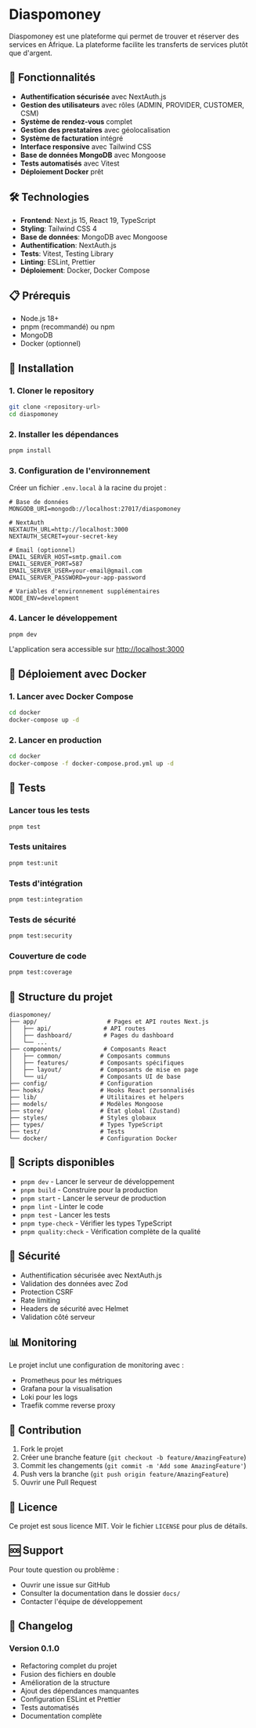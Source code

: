 # Diaspomoney

Diaspomoney est une plateforme qui permet de trouver et réserver des services en Afrique. La plateforme facilite les transferts de services plutôt que d'argent.

## 🚀 Fonctionnalités

- **Authentification sécurisée** avec NextAuth.js
- **Gestion des utilisateurs** avec rôles (ADMIN, PROVIDER, CUSTOMER, CSM)
- **Système de rendez-vous** complet
- **Gestion des prestataires** avec géolocalisation
- **Système de facturation** intégré
- **Interface responsive** avec Tailwind CSS
- **Base de données MongoDB** avec Mongoose
- **Tests automatisés** avec Vitest
- **Déploiement Docker** prêt

## 🛠️ Technologies

- **Frontend**: Next.js 15, React 19, TypeScript
- **Styling**: Tailwind CSS 4
- **Base de données**: MongoDB avec Mongoose
- **Authentification**: NextAuth.js
- **Tests**: Vitest, Testing Library
- **Linting**: ESLint, Prettier
- **Déploiement**: Docker, Docker Compose

## 📋 Prérequis

- Node.js 18+
- pnpm (recommandé) ou npm
- MongoDB
- Docker (optionnel)

## 🚀 Installation

### 1. Cloner le repository

```bash
git clone <repository-url>
cd diaspomoney
```

### 2. Installer les dépendances

```bash
pnpm install
```

### 3. Configuration de l'environnement

Créer un fichier `.env.local` à la racine du projet :

```env
# Base de données
MONGODB_URI=mongodb://localhost:27017/diaspomoney

# NextAuth
NEXTAUTH_URL=http://localhost:3000
NEXTAUTH_SECRET=your-secret-key

# Email (optionnel)
EMAIL_SERVER_HOST=smtp.gmail.com
EMAIL_SERVER_PORT=587
EMAIL_SERVER_USER=your-email@gmail.com
EMAIL_SERVER_PASSWORD=your-app-password

# Variables d'environnement supplémentaires
NODE_ENV=development
```

### 4. Lancer le développement

```bash
pnpm dev
```

L'application sera accessible sur [http://localhost:3000](http://localhost:3000)

## 🐳 Déploiement avec Docker

### 1. Lancer avec Docker Compose

```bash
cd docker
docker-compose up -d
```

### 2. Lancer en production

```bash
cd docker
docker-compose -f docker-compose.prod.yml up -d
```

## 🧪 Tests

### Lancer tous les tests

```bash
pnpm test
```

### Tests unitaires

```bash
pnpm test:unit
```

### Tests d'intégration

```bash
pnpm test:integration
```

### Tests de sécurité

```bash
pnpm test:security
```

### Couverture de code

```bash
pnpm test:coverage
```

## 📁 Structure du projet

```
diaspomoney/
├── app/                    # Pages et API routes Next.js
│   ├── api/               # API routes
│   ├── dashboard/         # Pages du dashboard
│   └── ...
├── components/            # Composants React
│   ├── common/           # Composants communs
│   ├── features/         # Composants spécifiques
│   ├── layout/           # Composants de mise en page
│   └── ui/               # Composants UI de base
├── config/               # Configuration
├── hooks/                # Hooks React personnalisés
├── lib/                  # Utilitaires et helpers
├── models/               # Modèles Mongoose
├── store/                # État global (Zustand)
├── styles/               # Styles globaux
├── types/                # Types TypeScript
├── test/                 # Tests
└── docker/               # Configuration Docker
```

## 🔧 Scripts disponibles

- `pnpm dev` - Lancer le serveur de développement
- `pnpm build` - Construire pour la production
- `pnpm start` - Lancer le serveur de production
- `pnpm lint` - Linter le code
- `pnpm test` - Lancer les tests
- `pnpm type-check` - Vérifier les types TypeScript
- `pnpm quality:check` - Vérification complète de la qualité

## 🔐 Sécurité

- Authentification sécurisée avec NextAuth.js
- Validation des données avec Zod
- Protection CSRF
- Rate limiting
- Headers de sécurité avec Helmet
- Validation côté serveur

## 📊 Monitoring

Le projet inclut une configuration de monitoring avec :

- Prometheus pour les métriques
- Grafana pour la visualisation
- Loki pour les logs
- Traefik comme reverse proxy

## 🤝 Contribution

1. Fork le projet
2. Créer une branche feature (`git checkout -b feature/AmazingFeature`)
3. Commit les changements (`git commit -m 'Add some AmazingFeature'`)
4. Push vers la branche (`git push origin feature/AmazingFeature`)
5. Ouvrir une Pull Request

## 📝 Licence

Ce projet est sous licence MIT. Voir le fichier `LICENSE` pour plus de détails.

## 🆘 Support

Pour toute question ou problème :

- Ouvrir une issue sur GitHub
- Consulter la documentation dans le dossier `docs/`
- Contacter l'équipe de développement

## 🔄 Changelog

### Version 0.1.0

- Refactoring complet du projet
- Fusion des fichiers en double
- Amélioration de la structure
- Ajout des dépendances manquantes
- Configuration ESLint et Prettier
- Tests automatisés
- Documentation complète
